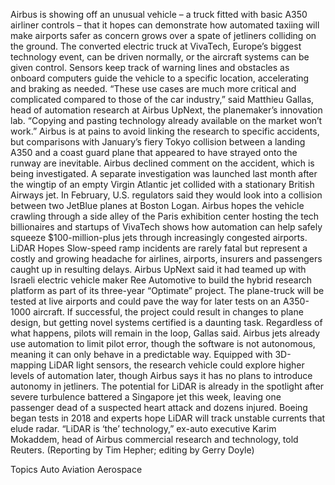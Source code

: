 Airbus is showing off an unusual vehicle – a truck fitted with basic A350 airliner controls – that it hopes can demonstrate how automated taxiing will make airports safer as concern grows over a spate of jetliners colliding on the ground.
The converted electric truck at VivaTech, Europe’s biggest technology event, can be driven normally, or the aircraft systems can be given control. Sensors keep track of warning lines and obstacles as onboard computers guide the vehicle to a specific location, accelerating and braking as needed.
“These use cases are much more critical and complicated compared to those of the car industry,” said Matthieu Gallas, head of automation research at Airbus UpNext, the planemaker’s innovation lab. “Copying and pasting technology already available on the market won’t work.”
Airbus is at pains to avoid linking the research to specific accidents, but comparisons with January’s fiery Tokyo collision between a landing A350 and a coast guard plane that appeared to have strayed onto the runway are inevitable. Airbus declined comment on the accident, which is being investigated.
A separate investigation was launched last month after the wingtip of an empty Virgin Atlantic jet collided with a stationary British Airways jet. In February, U.S. regulators said they would look into a collision between two JetBlue planes at Boston Logan.
Airbus hopes the vehicle crawling through a side alley of the Paris exhibition center hosting the tech billionaires and startups of VivaTech shows how automation can help safely squeeze $100-million-plus jets through increasingly congested airports.
LiDAR Hopes
Slow-speed ramp incidents are rarely fatal but represent a costly and growing headache for airlines, airports, insurers and passengers caught up in resulting delays.
Airbus UpNext said it had teamed up with Israeli electric vehicle maker Ree Automotive to build the hybrid research platform as part of its three-year “Optimate” project.
The plane-truck will be tested at live airports and could pave the way for later tests on an A350-1000 aircraft.
If successful, the project could result in changes to plane design, but getting novel systems certified is a daunting task.
Regardless of what happens, pilots will remain in the loop, Gallas said. Airbus jets already use automation to limit pilot error, though the software is not autonomous, meaning it can only behave in a predictable way.
Equipped with 3D-mapping LiDAR light sensors, the research vehicle could explore higher levels of automation later, though Airbus says it has no plans to introduce autonomy in jetliners.
The potential for LiDAR is already in the spotlight after severe turbulence battered a Singapore jet this week, leaving one passenger dead of a suspected heart attack and dozens injured. Boeing began tests in 2018 and experts hope LiDAR will track unstable currents that elude radar.
“LiDAR is ‘the’ technology,” ex-auto executive Karim Mokaddem, head of Airbus commercial research and technology, told Reuters.
(Reporting by Tim Hepher; editing by Gerry Doyle)

Topics
Auto
Aviation
Aerospace

